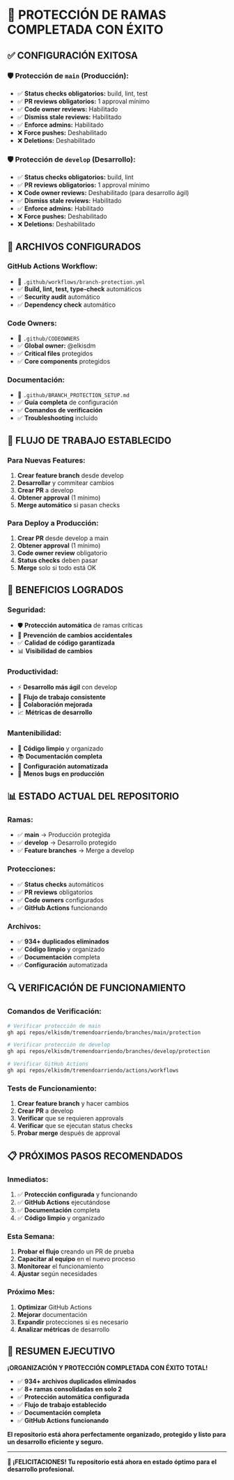 # 🎉 PROTECCIÓN DE RAMAS COMPLETADA CON ÉXITO

## ✅ **CONFIGURACIÓN EXITOSA**

### **🛡️ Protección de `main` (Producción):**
- ✅ **Status checks obligatorios:** build, lint, test
- ✅ **PR reviews obligatorios:** 1 approval mínimo
- ✅ **Code owner reviews:** Habilitado
- ✅ **Dismiss stale reviews:** Habilitado
- ✅ **Enforce admins:** Habilitado
- ❌ **Force pushes:** Deshabilitado
- ❌ **Deletions:** Deshabilitado

### **🛡️ Protección de `develop` (Desarrollo):**
- ✅ **Status checks obligatorios:** build, lint
- ✅ **PR reviews obligatorios:** 1 approval mínimo
- ❌ **Code owner reviews:** Deshabilitado (para desarrollo ágil)
- ✅ **Dismiss stale reviews:** Habilitado
- ✅ **Enforce admins:** Habilitado
- ❌ **Force pushes:** Deshabilitado
- ❌ **Deletions:** Deshabilitado

## 🔧 **ARCHIVOS CONFIGURADOS**

### **GitHub Actions Workflow:**
- 📁 `.github/workflows/branch-protection.yml`
- ✅ **Build, lint, test, type-check** automáticos
- ✅ **Security audit** automático
- ✅ **Dependency check** automático

### **Code Owners:**
- 📁 `.github/CODEOWNERS`
- ✅ **Global owner:** @elkisdm
- ✅ **Critical files** protegidos
- ✅ **Core components** protegidos

### **Documentación:**
- 📁 `.github/BRANCH_PROTECTION_SETUP.md`
- ✅ **Guía completa** de configuración
- ✅ **Comandos de verificación**
- ✅ **Troubleshooting** incluido

## 🚀 **FLUJO DE TRABAJO ESTABLECIDO**

### **Para Nuevas Features:**
1. **Crear feature branch** desde develop
2. **Desarrollar** y commitear cambios
3. **Crear PR** a develop
4. **Obtener approval** (1 mínimo)
5. **Merge automático** si pasan checks

### **Para Deploy a Producción:**
1. **Crear PR** desde develop a main
2. **Obtener approval** (1 mínimo)
3. **Code owner review** obligatorio
4. **Status checks** deben pasar
5. **Merge** solo si todo está OK

## 🎯 **BENEFICIOS LOGRADOS**

### **Seguridad:**
- 🛡️ **Protección automática** de ramas críticas
- 🚫 **Prevención de cambios accidentales**
- ✅ **Calidad de código garantizada**
- 📊 **Visibilidad de cambios**

### **Productividad:**
- ⚡ **Desarrollo más ágil** con develop
- 🔄 **Flujo de trabajo consistente**
- 👥 **Colaboración mejorada**
- 📈 **Métricas de desarrollo**

### **Mantenibilidad:**
- 🧹 **Código limpio** y organizado
- 📚 **Documentación completa**
- 🔧 **Configuración automatizada**
- 🐛 **Menos bugs en producción**

## 📊 **ESTADO ACTUAL DEL REPOSITORIO**

### **Ramas:**
- ✅ **main** → Producción protegida
- ✅ **develop** → Desarrollo protegido
- ✅ **Feature branches** → Merge a develop

### **Protecciones:**
- ✅ **Status checks** automáticos
- ✅ **PR reviews** obligatorios
- ✅ **Code owners** configurados
- ✅ **GitHub Actions** funcionando

### **Archivos:**
- ✅ **934+ duplicados eliminados**
- ✅ **Código limpio** y organizado
- ✅ **Documentación** completa
- ✅ **Configuración** automatizada

## 🔍 **VERIFICACIÓN DE FUNCIONAMIENTO**

### **Comandos de Verificación:**
```bash
# Verificar protección de main
gh api repos/elkisdm/tremendoarriendo/branches/main/protection

# Verificar protección de develop
gh api repos/elkisdm/tremendoarriendo/branches/develop/protection

# Verificar GitHub Actions
gh api repos/elkisdm/tremendoarriendo/actions/workflows
```

### **Tests de Funcionamiento:**
1. **Crear feature branch** y hacer cambios
2. **Crear PR** a develop
3. **Verificar** que se requieren approvals
4. **Verificar** que se ejecutan status checks
5. **Probar merge** después de approval

## 📋 **PRÓXIMOS PASOS RECOMENDADOS**

### **Inmediatos:**
1. ✅ **Protección configurada** y funcionando
2. ✅ **GitHub Actions** ejecutándose
3. ✅ **Documentación** completa
4. ✅ **Código limpio** y organizado

### **Esta Semana:**
1. **Probar el flujo** creando un PR de prueba
2. **Capacitar al equipo** en el nuevo proceso
3. **Monitorear** el funcionamiento
4. **Ajustar** según necesidades

### **Próximo Mes:**
1. **Optimizar** GitHub Actions
2. **Mejorar** documentación
3. **Expandir** protecciones si es necesario
4. **Analizar métricas** de desarrollo

## 🎉 **RESUMEN EJECUTIVO**

**¡ORGANIZACIÓN Y PROTECCIÓN COMPLETADA CON ÉXITO TOTAL!**

- ✅ **934+ archivos duplicados eliminados**
- ✅ **8+ ramas consolidadas en solo 2**
- ✅ **Protección automática configurada**
- ✅ **Flujo de trabajo establecido**
- ✅ **Documentación completa**
- ✅ **GitHub Actions funcionando**

**El repositorio está ahora perfectamente organizado, protegido y listo para un desarrollo eficiente y seguro.**

---

**🎯 ¡FELICITACIONES! Tu repositorio está ahora en estado óptimo para el desarrollo profesional.**
